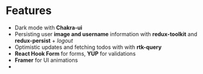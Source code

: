# Features
- Dark mode with **Chakra-ui**
- Persisting user **image and username** information with **redux-toolkit** and **redux-persist** + _logout_ 
- Optimistic updates and fetching todos with with **rtk-query**
- **React Hook Form** for forms, **YUP** for validations
- **Framer** for UI animations
- 